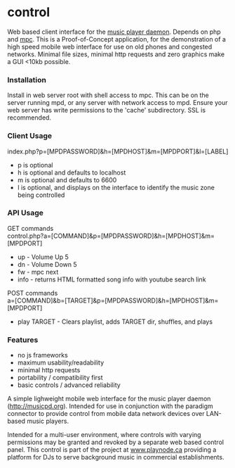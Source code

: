 # control
Web based client interface for the [music player daemon](https://github.com/MaxKellermann/MPD). Depends on php and [mpc](http://git.musicpd.org/cgit/master/mpc.git/). This is a Proof-of-Concept application, for the demonstration of a high speed mobile web interface for use on old phones and congested networks. Minimal file sizes, minimal http requests and zero graphics make a GUI <10kb  possible.

### Installation
Install in web server root with shell access to mpc. This can be on the server running mpd, or any server with network access to mpd. Ensure your web server has write permissions to the 'cache' subdirectory. SSL is recommended.

### Client Usage
index.php?p=[MPDPASSWORD]&h=[MPDHOST]&m=[MPDPORT]&l=[LABEL]

- p is optional
- h is optional and defaults to localhost
- m is optional and defaults to 6600
- l is optional, and displays on the interface to identify the music zone being controlled

### API Usage
GET commands<br>
control.php?a=[COMMAND]&p=[MPDPASSWORD]&h=[MPDHOST]&m=[MPDPORT]
- up - Volume Up 5
- dn - Volume Down 5
- fw - mpc next
- info - returns HTML formatted song info with youtube search link

POST commands<br>
a=[COMMAND]&b=[TARGET]&p=[MPDPASSWORD]&h=[MPDHOST]&m=[MPDPORT]
- play TARGET - Clears playlist, adds TARGET dir, shuffles, and plays

### Features

* no js frameworks
* maximum usability/readability 
* minimal http requests
* portability / compatibility first
* basic controls / advanced reliability

A simple lighweight mobile web interface for the music player daemon (http://musicpd.org). Intended for use in conjunction with the paradigm connector to provide control from mobile data network devices over LAN-based music players.

Intended for a multi-user environment, where controls with varying permissions may be granted and revoked by a separate web based control panel. This control is part of the project at www.playnode.ca providing a platform for DJs to serve background music in commercial establishments.
